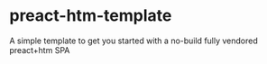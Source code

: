 # preact-htm-template
A simple template to get you started with a no-build fully vendored preact+htm SPA
